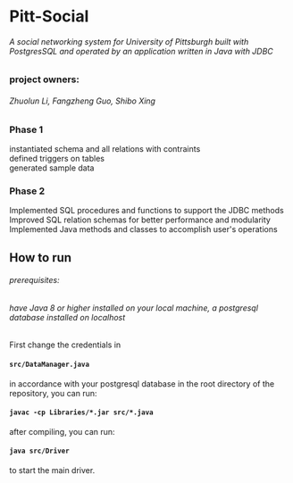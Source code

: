 # Pitt-Social  <br> 

###### A social networking system for University of Pittsburgh built with PostgresSQL and operated by an application written in Java with JDBC  <br>
### project owners:  <br>
###### Zhuolun Li, Fangzheng Guo, Shibo Xing

### Phase 1
instantiated schema and all relations with contraints\
defined triggers on tables\
generated sample data 

### Phase 2
Implemented SQL procedures and functions to support the JDBC methods\
Improved SQL relation schemas for better performance and modularity\
Implemented Java methods and classes to accomplish user's operations


## How to run
###### prerequisites: 
###### have Java 8 or higher installed on your local machine, a postgresql database installed on localhost

First change the credentials in 
#### `src/DataManager.java` 
in accordance with your postgresql database
in the root directory of the repository, you can run:
#### `javac -cp Libraries/*.jar src/*.java`

after compiling, you can run:

#### `java src/Driver`

to start the main driver.




